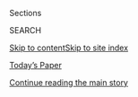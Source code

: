 <div id="app">

<div>

<div class="NYTAppHideMasthead css-1r6wvpq e1suatyy0">

<div class="section css-ui9rw0 e1suatyy2">

<div class="css-eph4ug er09x8g0">

<div class="css-6n7j50">

</div>

<span class="css-1dv1kvn">Sections</span>

<div class="css-10488qs">

<span class="css-1dv1kvn">SEARCH</span>

</div>

[Skip to content](#site-content)[Skip to site
index](#site-index)

</div>

<div class="css-10698na e1huz5gh0">

</div>

</div>

<div id="masthead-bar-one" class="section hasLinks css-15hmgas e1csuq9d3">

<div class="css-uqyvli e1csuq9d0">

</div>

<div class="css-1uqjmks e1csuq9d1">

</div>

<div class="css-9e9ivx">

[](https://myaccount.nytimes3xbfgragh.onion/auth/login?response_type=cookie&client_id=vi)

</div>

<div class="css-1bvtpon e1csuq9d2">

[Today’s Paper](https://www.nytimes3xbfgragh.onion/section/todayspaper)

</div>

</div>

</div>

</div>

<div data-aria-hidden="false">

<div id="site-content" data-role="main">

<div id="top-wrapper" class="css-15p45cc eaca97t0" type="top">

<div id="top-slug" class="css-19x0jxb eaca97t1" hidden="">

Advertisement

</div>

[Continue reading the main
story](#after-top)

<div class="ad top-wrapper" style="text-align:center;height:100%;display:block;min-height:90px">

<div id="top" class="place-ad" data-position="top" data-size-key="top">

</div>

</div>

<div id="after-top">

</div>

</div>

<div id="byline" class="section css-15h4p1b e9abtgs0">

<div class="css-1j21atc e1svk9qx1">

<div class="css-nfcc9b e1svk9qx3">

<div class="css-cnx41t">

![Portrait of Jennifer
Medina](https://static01.graylady3jvrrxbe.onion/images/2018/02/20/multimedia/author-jennifer-medina/author-jennifer-medina-thumbLarge-v3.png)

</div>

<div class="css-vl9dhg e1svk9qx5">

<div class="css-1nrhkj6 e1svk9qx6">

# Jennifer Medina

</div>

## <span></span>

Jennifer Medina is a national politics reporter, covering the 2020
presidential campaign. A Southern California native, she previously
spent several years reporting on the region for the National desk.

<span class="css-dd5dyy">More**</span>

</div>

</div>

</div>

<div>

<div id="mid1-wrapper" class="css-1mn4oms eaca97t0" type="rank">

<div id="mid1-slug" class="css-1tag3rd eaca97t1">

Advertisement

</div>

[Continue reading the main
story](#after-mid1)

<div id="mid1" class="ad mid1-wrapper" style="text-align:center;height:100%;display:block">

</div>

<div id="after-mid1">

</div>

</div>

</div>

<div class="css-185go5a e1o5byef0">

<div class="css-15cbhtu">

  - [Latest](#stream-panel)
  - <span class="css-6n7j50">Search</span>
    <div class="control">
    <div class="label-container css-1dv1kvn">
    Search
    </div>
    <div class="css-wm4t3d">
    **<span id="clear-search-input" class="css-1dv1kvn">Clear this text
    input</span>
    </div>
    </div>
    <span class="css-1iovbfw"></span>

<div id="stream-panel" class="section css-8msx5b e1jz0cab1">

<div class="css-13mho3u">

1.  
    
    <div class="css-1cp3ece">
    
    <div class="css-1l4spti">
    
    [](/2020/08/04/us/politics/karen-bass-vice-president-biden.html)
    
    <div class="css-79elbk">
    
    ![](https://static01.graylady3jvrrxbe.onion/images/2020/08/03/us/politics/03bass1/merlin_175261452_1fcbd46a-2ce4-48e4-a5ec-fa29f351163d-thumbWide.jpg?quality=75&auto=webp&disable=upscale)
    
    </div>
    
    ## From Outsider to Insider: Karen Bass’s Unexpected Journey to Power
    
    At every step in her political career, the California congresswoman
    had to be coaxed to run for a higher office. Now she’s a top
    contender to be Joe Biden’s running mate.
    
    <div class="css-1nqbnmb ea5icrr0">
    
    By <span class="css-1n7hynb">Adam Nagourney <span>and</span>
    Jennifer
    Medina</span>
    
    </div>
    
    </div>
    
    <div class="css-1lc2l26 e1xfvim33">
    
    </div>
    
    </div>

2.  
    
    <div class="css-1cp3ece">
    
    <div class="css-1l4spti">
    
    [](/2020/07/31/us/coronavirus-masks-enforcement-key-west.html)
    
    <div class="css-79elbk">
    
    ![](https://static01.graylady3jvrrxbe.onion/images/2020/08/02/us/02virus-enforce/merlin_174920355_0cd057bc-cad1-4dd5-bba5-4eb798d4e1a2-thumbWide.jpg?quality=75&auto=webp&disable=upscale)
    
    </div>
    
    ## Wear Your Mask. Please. No, Not on Your Chin.
    
    More than 30 states have enacted mask requirements to guard against
    the coronavirus. But local authorities have had a difficult time
    enforcing them.
    
    <div class="css-1nqbnmb ea5icrr0">
    
    By <span class="css-1n7hynb">Frances
    Robles</span>
    
    </div>
    
    </div>
    
    <div class="css-1lc2l26 e1xfvim33">
    
    </div>
    
    </div>

3.  
    
    <div class="css-1cp3ece">
    
    <div class="css-1l4spti">
    
    [](/es/2020/07/19/espanol/goya-boicot-trump.html)
    
    <div class="css-79elbk">
    
    ![](https://static01.graylady3jvrrxbe.onion/images/2020/07/18/us/18goya-ES-1/18goya05-thumbWide.jpg?quality=75&auto=webp&disable=upscale)
    
    </div>
    
    ## Goya y Trump: cómo comprar frijoles se convirtió en una declaración política
    
    El boicot y contraboicot de la icónica marca hispana es la última
    escaramuza en una prolongada guerra cultural rumbo a las elecciones
    de 2020.
    
    <div class="css-1nqbnmb ea5icrr0">
    
    By <span class="css-1n7hynb">Farah Stockman, Kate Kelly
    <span>and</span> Jennifer Medina</span>
    
    </div>
    
    <div class="css-185051n">
    
    [Read in
    English](https://www.nytimes3xbfgragh.onion/2020/07/19/us/goya-trump-hispanic-vote.html "Read in English")
    
    </div>
    
    </div>
    
    <div class="css-1lc2l26 e1xfvim33">
    
    </div>
    
    </div>

4.  
    
    <div class="css-1cp3ece">
    
    <div class="css-1l4spti">
    
    [](/2020/07/19/us/goya-trump-hispanic-vote.html)
    
    <div class="css-79elbk">
    
    ![](https://static01.graylady3jvrrxbe.onion/images/2020/07/19/us/19goya-print1-sub/18goya05-thumbWide.jpg?quality=75&auto=webp&disable=upscale)
    
    </div>
    
    ## How Buying Beans Became a Political Statement
    
    The boycott and counter-boycott of Goya come as the major political
    parties seek to energize Hispanic support ahead of the 2020
    election.
    
    <div class="css-1nqbnmb ea5icrr0">
    
    By <span class="css-1n7hynb">Farah Stockman, Kate Kelly
    <span>and</span> Jennifer Medina</span>
    
    </div>
    
    <div class="css-185051n">
    
    [Leer en
    español](https://www.nytimes3xbfgragh.onion/es/2020/07/19/espanol/goya-boicot-trump.html "Read in Spanish")
    
    </div>
    
    </div>
    
    <div class="css-1lc2l26 e1xfvim33">
    
    </div>
    
    </div>

5.  
    
    <div class="css-1cp3ece">
    
    <div class="css-1l4spti">
    
    [](/2020/07/11/us/politics/black-lives-matter-phoenix-daca.html)
    
    <div class="css-79elbk">
    
    ![](https://static01.graylady3jvrrxbe.onion/images/2020/07/12/us/politics/12-DACA-BLM-print1/merlin_173717814_8e69412b-e525-4360-b6f5-a8f5d97f417d-thumbWide.jpg?quality=75&auto=webp&disable=upscale)
    
    </div>
    
    ## After an Arrest at a Black Lives Matter Protest: Deportation Proceedings
    
    A Phoenix activist was supporting one cause, and caught up in the
    unresolved fight of another.
    
    <div class="css-1nqbnmb ea5icrr0">
    
    By <span class="css-1n7hynb">Jennifer
    Medina</span>
    
    </div>
    
    </div>
    
    <div class="css-1lc2l26 e1xfvim33">
    
    </div>
    
    </div>

6.  
    
    <div class="css-1cp3ece">
    
    <div class="css-1l4spti">
    
    [](/es/2020/07/03/espanol/latinos-racismo.html)
    
    <div class="css-79elbk">
    
    ![](https://static01.graylady3jvrrxbe.onion/images/2020/06/26/us/politics/03Blackbrown1-ES/merlin_173717754_86c05c9b-b5a7-42e6-9c2b-be56d89ab4a2-thumbWide.jpg?quality=75&auto=webp&disable=upscale)
    
    </div>
    
    ## Los latinos apoyan las protestas Black Lives Matter. Piden cambios para ellos también
    
    Las comunidades latinas respaldan con entusiasmo las protestas de
    Black Lives Matter, al tiempo que ejercen presión para que se
    reconozca el racismo sistémico que también enfrentan.
    
    <div class="css-1nqbnmb ea5icrr0">
    
    By <span class="css-1n7hynb">Jennifer Medina</span>
    
    </div>
    
    <div class="css-185051n">
    
    [Read in
    English](https://www.nytimes3xbfgragh.onion/2020/07/03/us/politics/latinos-police-racism-black-lives-matter.html "Read in English")
    
    </div>
    
    </div>
    
    <div class="css-1lc2l26 e1xfvim33">
    
    </div>
    
    </div>

7.  
    
    <div class="css-1cp3ece">
    
    <div class="css-1l4spti">
    
    [](/2020/07/03/us/politics/latinos-police-racism-black-lives-matter.html)
    
    <div class="css-79elbk">
    
    ![](https://static01.graylady3jvrrxbe.onion/images/2020/06/26/us/politics/00Blackbrown1/00Blackbrown1-thumbWide-v2.jpg?quality=75&auto=webp&disable=upscale)
    
    </div>
    
    ## Latinos Back Black Lives Matter Protests. They Want Change for Themselves, Too.
    
    Many Latinos are pushing for an acknowledgment of the systemic
    racism they face, and a conversation about over-policing in their
    own communities.
    
    <div class="css-1nqbnmb ea5icrr0">
    
    By <span class="css-1n7hynb">Jennifer Medina</span>
    
    </div>
    
    <div class="css-185051n">
    
    [Leer en
    español](https://www.nytimes3xbfgragh.onion/es/2020/07/03/espanol/latinos-racismo.html "Read in Spanish")
    
    </div>
    
    </div>
    
    <div class="css-1lc2l26 e1xfvim33">
    
    </div>
    
    </div>

8.  
    
    <div class="css-1cp3ece">
    
    <div class="css-1l4spti">
    
    [](/2020/06/29/us/politics/biden-black-woman-running-mate.html)
    
    <div class="css-79elbk">
    
    ![](https://static01.graylady3jvrrxbe.onion/images/2020/04/20/us/onpolitics-2020/onpolitics-2020-thumbWide.jpg?quality=75&auto=webp&disable=upscale)
    
    </div>
    
    ### <span class="css-m70j1g">On Politics</span>
    
    ## ‘It’s More Than a Seat at the Table’
    
    For Democrats urging Joe Biden to run alongside a black woman, the
    choice is far more than symbolic.
    
    <div class="css-1nqbnmb ea5icrr0">
    
    By <span class="css-1n7hynb">Jennifer
    Medina</span>
    
    </div>
    
    </div>
    
    <div class="css-1lc2l26 e1xfvim33">
    
    </div>
    
    </div>

9.  
    
    <div class="css-1cp3ece">
    
    <div class="css-1l4spti">
    
    [](/2020/06/23/us/politics/trump-arizona-church-covid.html)
    
    <div class="css-79elbk">
    
    ![](https://static01.graylady3jvrrxbe.onion/images/2020/06/23/us/politics/23church-ions/23church-ions-thumbWide.jpg?quality=75&auto=webp&disable=upscale)
    
    </div>
    
    ## Ahead of Trump Visit, Church Makes Unproven Claim of Virus-Killing Technology
    
    The president went to Phoenix to speak to a group of student
    supporters.
    
    <div class="css-1nqbnmb ea5icrr0">
    
    By <span class="css-1n7hynb">Jennifer Medina <span>and</span>
    Kenneth
    Chang</span>
    
    </div>
    
    </div>
    
    <div class="css-1lc2l26 e1xfvim33">
    
    </div>
    
    </div>

10. 
    
    <div class="css-1cp3ece">
    
    <div class="css-1l4spti">
    
    [](/2020/06/23/us/politics/arizona-2020-election-democrats-republicans.html)
    
    <div class="css-79elbk">
    
    ![](https://static01.graylady3jvrrxbe.onion/images/2020/06/22/us/politics/22Arizona0/merlin_173717349_18a00d98-9e90-4b23-ad35-26a8cee9c9b1-thumbWide.jpg?quality=75&auto=webp&disable=upscale)
    
    </div>
    
    ## There’s a Reason Trump Is Fighting Hard for Arizona
    
    Joe Biden’s path to the White House could be through fed-up
    suburbanites and young Latinos.
    
    <div class="css-1nqbnmb ea5icrr0">
    
    By <span class="css-1n7hynb">Jennifer Medina</span>
    
    </div>
    
    </div>
    
    <div class="css-1lc2l26 e1xfvim33">
    
    </div>
    
    </div>

<div class="css-13mho3u">

<div class="css-1t62hi8">

<div class="css-1stvaey">

Show
More

<div>

<div style="border:0;clip:rect(0 0 0 0);height:1px;margin:-1px;overflow:hidden;white-space:nowrap;padding:0;width:1px;position:absolute" data-role="log" data-aria-live="assertive">

</div>

<div style="border:0;clip:rect(0 0 0 0);height:1px;margin:-1px;overflow:hidden;white-space:nowrap;padding:0;width:1px;position:absolute" data-role="log" data-aria-live="assertive">

</div>

<div style="border:0;clip:rect(0 0 0 0);height:1px;margin:-1px;overflow:hidden;white-space:nowrap;padding:0;width:1px;position:absolute" data-role="log" data-aria-live="polite">

</div>

<div style="border:0;clip:rect(0 0 0 0);height:1px;margin:-1px;overflow:hidden;white-space:nowrap;padding:0;width:1px;position:absolute" data-role="log" data-aria-live="polite">

</div>

</div>

</div>

</div>

</div>

</div>

<div class="css-g6hk37 supplemental">

<div id="mid2-wrapper" class="css-10wkyv7 eaca97t0" type="lede">

<div id="mid2-slug" class="css-1tag3rd eaca97t1">

Advertisement

</div>

[Continue reading the main
story](#after-mid2)

<div id="mid2" class="ad mid2-wrapper" style="text-align:center;height:100%;display:block;min-height:250px">

</div>

<div id="after-mid2">

</div>

</div>

## Follow Elsewhere

<div class="module-body">

  - [**<span data-aria-hidden="true">jennymedina</span><span class="css-1dv1kvn">twitter
    page for jennymedina</span>](https://twitter.com/jennymedina)

</div>

## Feedback? Questions?

<div class="css-hftqp3">

Include your name, the article headline, and your message.

</div>

Email Author

</div>

</div>

</div>

</div>

</div>

</div>

## Site Index

<div>

</div>

## Site Information Navigation

  - [© <span>2020</span> <span>The New York Times
    Company</span>](https://help.nytimes3xbfgragh.onion/hc/en-us/articles/115014792127-Copyright-notice)

<!-- end list -->

  - [NYTCo](https://www.nytco.com/)
  - [Contact
    Us](https://help.nytimes3xbfgragh.onion/hc/en-us/articles/115015385887-Contact-Us)
  - [Work with us](https://www.nytco.com/careers/)
  - [Advertise](https://nytmediakit.com/)
  - [T Brand Studio](http://www.tbrandstudio.com/)
  - [Your Ad
    Choices](https://www.nytimes3xbfgragh.onion/privacy/cookie-policy#how-do-i-manage-trackers)
  - [Privacy](https://www.nytimes3xbfgragh.onion/privacy)
  - [Terms of
    Service](https://help.nytimes3xbfgragh.onion/hc/en-us/articles/115014893428-Terms-of-service)
  - [Terms of
    Sale](https://help.nytimes3xbfgragh.onion/hc/en-us/articles/115014893968-Terms-of-sale)
  - [Site
    Map](https://spiderbites.nytimes3xbfgragh.onion)
  - [Help](https://help.nytimes3xbfgragh.onion/hc/en-us)
  - [Subscriptions](https://www.nytimes3xbfgragh.onion/subscription?campaignId=37WXW)

</div>

</div>

